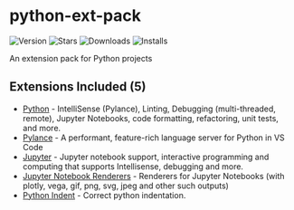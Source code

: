 # python-ext-pack

![Version](https://vsmarketplacebadge.apphb.com/version/NdagiStanley.python-ext-pack.svg)
![Stars](https://vsmarketplacebadge.apphb.com/rating-star/NdagiStanley.python-ext-pack.svg)
![Downloads](https://vsmarketplacebadge.apphb.com/downloads/NdagiStanley.python-ext-pack.svg)
![Installs](https://vsmarketplacebadge.apphb.com/installs/NdagiStanley.python-ext-pack.svg)

An extension pack for Python projects

## Extensions Included (5)

- [Python][python] - IntelliSense (Pylance), Linting, Debugging (multi-threaded, remote), Jupyter Notebooks, code formatting, refactoring, unit tests, and more.
- [Pylance][pylance] - A performant, feature-rich language server for Python in VS Code
- [Jupyter][jupyter] - Jupyter notebook support, interactive programming and computing that supports Intellisense, debugging and more.
- [Jupyter Notebook Renderers][renderers] - Renderers for Jupyter Notebooks (with plotly, vega, gif, png, svg, jpeg and other such outputs)
- [Python Indent][indent] - Correct python indentation.

[python]: https://marketplace.visualstudio.com/items?itemName=ms-python.python
[pylance]: https://marketplace.visualstudio.com/items?itemName=ms-python.vscode-pylance
[jupyter]: https://marketplace.visualstudio.com/items?itemName=ms-toolsai.jupyter
[renderers]: https://marketplace.visualstudio.com/items?itemName=ms-toolsai.jupyter-renderers
[indent]: https://marketplace.visualstudio.com/items?itemName=KevinRose.vsc-python-indent
